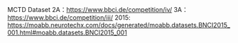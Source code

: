 MCTD
Dataset
2A：https://www.bbci.de/competition/iv/
3A：https://www.bbci.de/competition/iii/
2015: https://moabb.neurotechx.com/docs/generated/moabb.datasets.BNCI2015_001.html#moabb.datasets.BNCI2015_001
